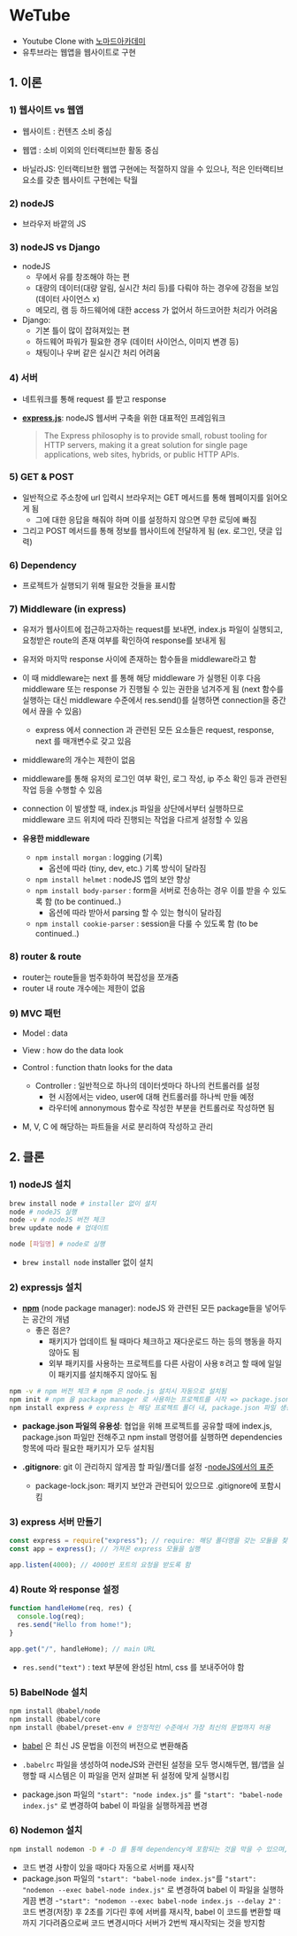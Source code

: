 # WeTube

- Youtube Clone with [노마드아카데미](https://academy.nomadcoders.co/)
- 유투브라는 웹앱을 웹사이트로 구현

## 1. 이론

### 1) 웹사이트 vs 웹앱

- 웹사이트 : 컨텐츠 소비 중심
- 웹앱 : 소비 이외의 인터랙티브한 활동 중심

- 바닐라JS: 인터랙티브한 웹앱 구현에는 적절하지 않을 수 있으나, 적은 인터랙티브 요소를 갖춘 웹사이트 구현에는 탁월

### 2) nodeJS

- 브라우저 바깥의 JS

### 3) nodeJS vs Django

- nodeJS
  - 무에서 유를 창조해야 하는 편
  - 대량의 데이터(대량 알림, 실시간 처리 등)를 다뤄야 하는 경우에 강점을 보임 (데이터 사이언스 x)
  - 메모리, 램 등 하드웨어에 대한 access 가 없어서 하드코어한 처리가 어려움
- Django:
  - 기본 틀이 많이 잡혀져있는 편
  - 하드웨어 파워가 필요한 경우 (데이터 사이언스, 이미지 변경 등)
  - 채팅이나 우버 같은 실시간 처리 어려움

### 4) 서버

- 네트워크를 통해 request 를 받고 response

- [**express.js**](https://github.com/expressjs/express): nodeJS 웹서버 구축을 위한 대표적인 프레임워크
  > The Express philosophy is to provide small, robust tooling for HTTP servers, making it a great solution for single page applications, web sites, hybrids, or public HTTP APIs.

### 5) GET & POST

- 일반적으로 주소창에 url 입력시 브라우저는 GET 메서드를 통해 웹페이지를 읽어오게 됨
  - 그에 대한 응답을 해줘야 하며 이를 설정하지 않으면 무한 로딩에 빠짐
- 그리고 POST 메서드를 통해 정보를 웹사이트에 전달하게 됨 (ex. 로그인, 댓글 입력)

### 6) Dependency

- 프로젝트가 실행되기 위해 필요한 것들을 표시함

### 7) Middleware (in express)

- 유저가 웹사이트에 접근하고자하는 request를 보내면, index.js 파일이 실행되고, 요청받은 route의 존재 여부를 확인하여 response를 보내게 됨
- 유저와 마지막 response 사이에 존재하는 함수들을 middleware라고 함
- 이 때 middleware는 next 를 통해 해당 middleware 가 실행된 이후 다음 middleware 또는 response 가 진행될 수 있는 권한을 넘겨주게 됨 (next 함수를 실행하는 대신 middleware 수준에서 res.send()를 실행하면 connection을 중간에서 끊을 수 있음)
  - express 에서 connection 과 관련된 모든 요소들은 request, response, next 를 매개변수로 갖고 있음
- middleware의 개수는 제한이 없음
- middleware를 통해 유저의 로그인 여부 확인, 로그 작성, ip 주소 확인 등과 관련된 작업 등을 수행할 수 있음
- connection 이 발생할 때, index.js 파일을 상단에서부터 실행하므로 middleware 코드 위치에 따라 진행되는 작업을 다르게 설정할 수 있음

- **유용한 middleware**
  - `npm install morgan` : logging (기록)
    - 옵션에 따라 (tiny, dev, etc.) 기록 방식이 달라짐
  - `npm install helmet` : nodeJS 앱의 보안 향상
  - `npm install body-parser` : form을 서버로 전송하는 경우 이를 받을 수 있도록 함 (to be continued..)
    - 옵션에 따라 받아서 parsing 할 수 있는 형식이 달라짐
  - `npm install cookie-parser` : session을 다룰 수 있도록 함 (to be continued..)

### 8) router & route

- router는 route들을 범주화하여 복잡성을 쪼개줌
- router 내 route 개수에는 제한이 없음

### 9) MVC 패턴

- Model : data
- View : how do the data look
- Control : function thatn looks for the data

  - Controller : 일반적으로 하나의 데이터셋마다 하나의 컨트롤러를 설정
    - 현 시점에서는 video, user에 대해 컨트롤러를 하나씩 만들 예정
    - 라우터에 annonymous 함수로 작성한 부분을 컨트롤러로 작성하면 됨

- M, V, C 에 해당하는 파트들을 서로 분리하여 작성하고 관리

## 2. 클론

### 1) nodeJS 설치

```bash
brew install node # installer 없이 설치
node # nodeJS 실행
node -v # nodeJS 버전 체크
brew update node # 업데이트

node [파일명] # node로 실행
```

- `brew install node` installer 없이 설치

### 2) expressjs 설치

- [**npm**](https://www.npmjs.com/) (node package manager): nodeJS 와 관련된 모든 package들을 넣어두는 공간의 개념
  - 좋은 점은?
    - 패키지가 업데이트 될 때마다 체크하고 재다운로드 하는 등의 행동을 하지 않아도 됨
    - 외부 패키지를 사용하는 프로젝트를 다른 사람이 사용ㅎ려고 할 때에 일일이 패키지를 설치해주지 않아도 됨

```bash
npm -v # npm 버전 체크 # npm 은 node.js 설치시 자동으로 설치됨
npm init # npm 을 package manager 로 사용하는 프로젝트를 시작 => package.json 생성 (package: 만들고 있는 웹사이트를 의미)
npm install express # express 는 해당 프로젝트 폴더 내, package.json 파일 생성 후에 설치해야 함 => 함께 다운로드된 외부 패키지들의 폴더인  node_modules 생성, package-lock.json 파일 생성, package.json 파일 내에 "dependencies" 항목 추가
```

- **package.json 파일의 유용성**: 협업을 위해 프로젝트를 공유할 때에 index.js, package.json 파일만 전해주고 npm install 명령어를 실행하면 dependencies 항목에 따라 필요한 패키지가 모두 설치됨

- **.gitignore**: git 이 관리하지 않게끔 할 파일/폴더를 설정 -[nodeJS에서의 표준](https://github.com/github/gitignore/blob/master/Node.gitignore)
  - package-lock.json: 패키지 보안과 관련되어 있으므로 .gitignore에 포함시킴

### 3) express 서버 만들기

```javascript
const express = require("express"); // require: 해당 폴더명을 갖는 모듈을 찾아서 가져옴
const app = express(); // 가져온 express 모듈을 실행

app.listen(4000); // 4000번 포트의 요청을 받도록 함
```

### 4) Route 와 response 설정

```javascript
function handleHome(req, res) {
  console.log(req);
  res.send("Hello from home!");
}

app.get("/", handleHome); // main URL
```

- `res.send("text")` : text 부분에 완성된 html, css 를 보내주어야 함

### 5) BabelNode 설치

```bash
npm install @babel/node
npm install @babel/core
npm install @babel/preset-env # 안정적인 수준에서 가장 최신의 문법까지 허용
```

- [babel](https://babeljs.io/) 은 최신 JS 문법을 이전의 버전으로 변환해줌

- `.babelrc` 파일을 생성하여 nodeJS와 관련된 설정을 모두 명시해두면, 웹/앱을 실행할 때 시스템은 이 파일을 먼저 살펴본 뒤 설정에 맞게 실행시킴

- package.json 파일의 `"start": "node index.js"` 를 `"start": "babel-node index.js"` 로 변경하여 babel 이 파일을 실행하게끔 변경

### 6) Nodemon 설치

```bash
npm install nodemon -D # -D 를 통해 dependency에 포함되는 것을 막을 수 있으며, 이는 devDependency에 포함됨
```

- 코드 변경 사항이 있을 때마다 자동으로 서버를 재시작
- package.json 파일의 `"start": "babel-node index.js"`를 `"start": "nodemon --exec babel-node index.js"` 로 변경하여 babel 이 파일을 실행하게끔 변경 -`"start": "nodemon --exec babel-node index.js --delay 2"` : 코드 변경(저장) 후 2초를 기다린 후에 서버를 재시작, babel 이 코드를 변환할 때까지 기다려줌으로써 코드 변경시마다 서버가 2번씩 재시작되는 것을 방지함
